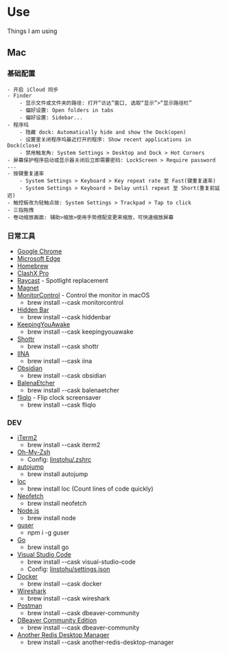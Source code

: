 # Use

Things I am using

## Mac

### 基础配置

```
- 开启 iCloud 同步
- Finder
    - 显示文件或文件夹的路径: 打开“访达”窗口, 选取“显示”>“显示路径栏”
    - 偏好设置: Open folders in tabs
    - 偏好设置: Sidebar...
- 程序坞
    - 隐藏 dock: Automatically hide and show the Dock(open)
    - 设置里关闭程序坞最近打开的程序: Show recent applications in Dock(close)
    - 禁用触发角: System Settings > Desktop and Dock > Hot Corners
- 屏幕保护程序启动或显示器关闭后立即需要密码: LockScreen > Require password ...
- 按键重复速率
    - System Settings > Keyboard > Key repeat rate 至 Fast(键重复速率)
    - System Settings > Keyboard > Delay until repeat 至 Short(重复前延迟)
- 触控板改为轻触点按: System Settings > Trackpad > Tap to click
- 三指拖拽
- 卷动缩放画面: 辅助>缩放>使用手势搭配变更来缩放，可快速缩放屏幕
```

### 日常工具

- [Google Chrome](https://www.google.com/chrome/)
- [Microsoft Edge](https://www.microsoft.com/edge)
- [Homebrew](https://brew.sh/)
- [ClashX Pro](https://install.appcenter.ms/users/clashx/apps/clashx-pro/distribution_groups/public)
- [Raycast](https://raycast.com/) - Spotlight replacement
- [Magnet](https://magnet.crowdcafe.com/)
- [MonitorControl](https://github.com/MonitorControl/MonitorControl) - Control the monitor in macOS
    - brew install --cask monitorcontrol
- [Hidden Bar](https://github.com/dwarvesf/hidden)
    - brew install --cask hiddenbar
- [KeepingYouAwake](https://github.com/newmarcel/KeepingYouAwake)
    - brew install --cask keepingyouawake
- [Shottr](https://shottr.cc/)
    - brew install --cask shottr
- [IINA](https://github.com/iina/iina)
    - brew install --cask iina
- [Obsidian](https://obsidian.md/)
    - brew install --cask obsidian
- [BalenaEtcher](https://etcher.balena.io/)
    - brew install --cask balenaetcher
- [fliqlo](https://fliqlo.com/) - Flip clock screensaver
    - brew install --cask fliqlo

### DEV

- [iTerm2](https://iterm2.com/)
    - brew install --cask iterm2
- [Oh-My-Zsh](https://ohmyz.sh/)
    - Config: [linstohu/.zshrc](https://github.com/linstohu/use/blob/main/.zshrc)
- [autojump](https://github.com/wting/autojump)
    - brew install autojump
- [loc](https://github.com/cgag/loc)
    - brew install loc (Count lines of code quickly)
- [Neofetch](https://github.com/dylanaraps/neofetch)
    - brew install neofetch
- [Node.js](https://nodejs.org/)
    - brew install node
- [guser](https://github.com/krnsk0/guser)
    - npm i -g guser
- [Go](https://go.dev/)
    - brew install go
- [Visual Studio Code](https://code.visualstudio.com/)
    - brew install --cask visual-studio-code
    - Config: [linstohu/settings.json](https://github.com/linstohu/use/blob/main/settings.json)
- [Docker](https://www.docker.com/products/docker-desktop/)
    - brew install --cask docker
- [Wireshark](https://www.wireshark.org/)
    - brew install --cask wireshark
- [Postman](https://www.postman.com/)
    - brew install --cask dbeaver-community
- [DBeaver Community Edition](https://dbeaver.io/)
    - brew install --cask dbeaver-community
- [Another Redis Desktop Manager](https://github.com/qishibo/AnotherRedisDesktopManager)
    - brew install --cask another-redis-desktop-manager
